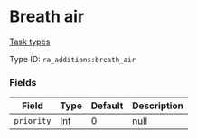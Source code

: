 # Breath air
[Task types](../task_types_types.md)

Type ID: `ra_additions:breath_air`
### Fields
Field | Type | Default | Description
------|------|---------|-------------
`priority` | [Int](../data_types/int.md) | 0 | null
